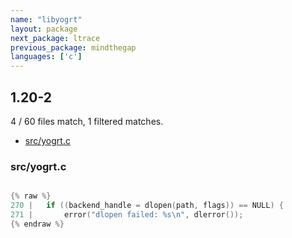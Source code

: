 ```yaml
---
name: "libyogrt"
layout: package
next_package: ltrace
previous_package: mindthegap
languages: ['c']
---
```

## 1.20-2
4 / 60 files match, 1 filtered matches.

 - [src/yogrt.c](#srcyogrtc)

### src/yogrt.c

```c

{% raw %}
270 | 	if ((backend_handle = dlopen(path, flags)) == NULL) {
271 | 		error("dlopen failed: %s\n", dlerror());
{% endraw %}

```